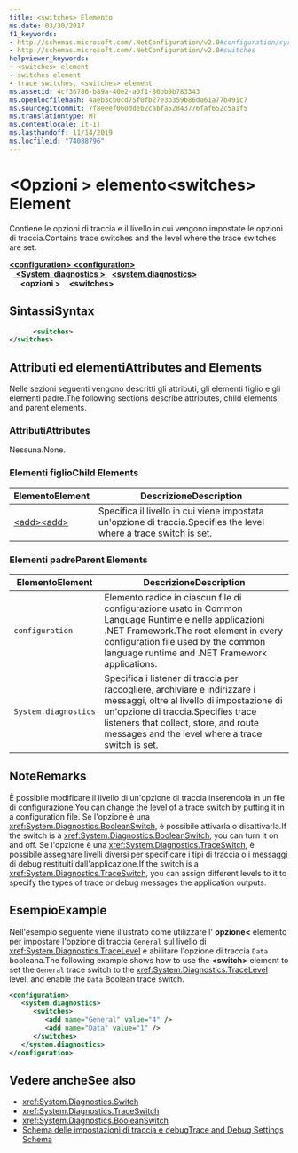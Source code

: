 ```yaml
---
title: <switches> Elemento
ms.date: 03/30/2017
f1_keywords:
- http://schemas.microsoft.com/.NetConfiguration/v2.0#configuration/system.diagnostics/switches
- http://schemas.microsoft.com/.NetConfiguration/v2.0#switches
helpviewer_keywords:
- <switches> element
- switches element
- trace switches, <switches> element
ms.assetid: 4cf36786-b89a-40e2-a0f1-86bb9b783343
ms.openlocfilehash: 4aeb3cb0cd75f0fb27e3b359b86da61a77b491c7
ms.sourcegitcommit: 7f8eeef060ddeb2cabfa52843776faf652c5a1f5
ms.translationtype: MT
ms.contentlocale: it-IT
ms.lasthandoff: 11/14/2019
ms.locfileid: "74088796"
---
```

# <a name="switches-element"></a><span data-ttu-id="97c79-102">\<Opzioni > elemento</span><span class="sxs-lookup"><span data-stu-id="97c79-102">\<switches> Element</span></span>
<span data-ttu-id="97c79-103">Contiene le opzioni di traccia e il livello in cui vengono impostate le opzioni di traccia.</span><span class="sxs-lookup"><span data-stu-id="97c79-103">Contains trace switches and the level where the trace switches are set.</span></span>  

<span data-ttu-id="97c79-104">[ **\<configuration>** ](../configuration-element.md)</span><span class="sxs-lookup"><span data-stu-id="97c79-104">[**\<configuration>**](../configuration-element.md)</span></span>\
<span data-ttu-id="97c79-105">&nbsp;&nbsp;[ **\<System. diagnostics >** ](system-diagnostics-element.md)</span><span class="sxs-lookup"><span data-stu-id="97c79-105">&nbsp;&nbsp;[**\<system.diagnostics>**](system-diagnostics-element.md)</span></span>\
<span data-ttu-id="97c79-106">&nbsp;&nbsp;&nbsp;&nbsp; **\<opzioni >**</span><span class="sxs-lookup"><span data-stu-id="97c79-106">&nbsp;&nbsp;&nbsp;&nbsp;**\<switches>**</span></span>

## <a name="syntax"></a><span data-ttu-id="97c79-107">Sintassi</span><span class="sxs-lookup"><span data-stu-id="97c79-107">Syntax</span></span>  
  
```xml  
      <switches>   
</switches>  
```  
  
## <a name="attributes-and-elements"></a><span data-ttu-id="97c79-108">Attributi ed elementi</span><span class="sxs-lookup"><span data-stu-id="97c79-108">Attributes and Elements</span></span>  
 <span data-ttu-id="97c79-109">Nelle sezioni seguenti vengono descritti gli attributi, gli elementi figlio e gli elementi padre.</span><span class="sxs-lookup"><span data-stu-id="97c79-109">The following sections describe attributes, child elements, and parent elements.</span></span>  
  
### <a name="attributes"></a><span data-ttu-id="97c79-110">Attributi</span><span class="sxs-lookup"><span data-stu-id="97c79-110">Attributes</span></span>  
 <span data-ttu-id="97c79-111">Nessuna.</span><span class="sxs-lookup"><span data-stu-id="97c79-111">None.</span></span>  
  
### <a name="child-elements"></a><span data-ttu-id="97c79-112">Elementi figlio</span><span class="sxs-lookup"><span data-stu-id="97c79-112">Child Elements</span></span>  
  
|<span data-ttu-id="97c79-113">Elemento</span><span class="sxs-lookup"><span data-stu-id="97c79-113">Element</span></span>|<span data-ttu-id="97c79-114">Descrizione</span><span class="sxs-lookup"><span data-stu-id="97c79-114">Description</span></span>|  
|-------------|-----------------|  
|[<span data-ttu-id="97c79-115">\<add></span><span class="sxs-lookup"><span data-stu-id="97c79-115">\<add></span></span>](add-element-for-switches.md)|<span data-ttu-id="97c79-116">Specifica il livello in cui viene impostata un'opzione di traccia.</span><span class="sxs-lookup"><span data-stu-id="97c79-116">Specifies the level where a trace switch is set.</span></span>|  
  
### <a name="parent-elements"></a><span data-ttu-id="97c79-117">Elementi padre</span><span class="sxs-lookup"><span data-stu-id="97c79-117">Parent Elements</span></span>  
  
|<span data-ttu-id="97c79-118">Elemento</span><span class="sxs-lookup"><span data-stu-id="97c79-118">Element</span></span>|<span data-ttu-id="97c79-119">Descrizione</span><span class="sxs-lookup"><span data-stu-id="97c79-119">Description</span></span>|  
|-------------|-----------------|  
|`configuration`|<span data-ttu-id="97c79-120">Elemento radice in ciascun file di configurazione usato in Common Language Runtime e nelle applicazioni .NET Framework.</span><span class="sxs-lookup"><span data-stu-id="97c79-120">The root element in every configuration file used by the common language runtime and .NET Framework applications.</span></span>|  
|`System.diagnostics`|<span data-ttu-id="97c79-121">Specifica i listener di traccia per raccogliere, archiviare e indirizzare i messaggi, oltre al livello di impostazione di un'opzione di traccia.</span><span class="sxs-lookup"><span data-stu-id="97c79-121">Specifies trace listeners that collect, store, and route messages and the level where a trace switch is set.</span></span>|  
  
## <a name="remarks"></a><span data-ttu-id="97c79-122">Note</span><span class="sxs-lookup"><span data-stu-id="97c79-122">Remarks</span></span>  
 <span data-ttu-id="97c79-123">È possibile modificare il livello di un'opzione di traccia inserendola in un file di configurazione.</span><span class="sxs-lookup"><span data-stu-id="97c79-123">You can change the level of a trace switch by putting it in a configuration file.</span></span> <span data-ttu-id="97c79-124">Se l'opzione è una <xref:System.Diagnostics.BooleanSwitch>, è possibile attivarla o disattivarla.</span><span class="sxs-lookup"><span data-stu-id="97c79-124">If the switch is a <xref:System.Diagnostics.BooleanSwitch>, you can turn it on and off.</span></span> <span data-ttu-id="97c79-125">Se l'opzione è una <xref:System.Diagnostics.TraceSwitch>, è possibile assegnare livelli diversi per specificare i tipi di traccia o i messaggi di debug restituiti dall'applicazione.</span><span class="sxs-lookup"><span data-stu-id="97c79-125">If the switch is a <xref:System.Diagnostics.TraceSwitch>, you can assign different levels to it to specify the types of trace or debug messages the application outputs.</span></span>  
  
## <a name="example"></a><span data-ttu-id="97c79-126">Esempio</span><span class="sxs-lookup"><span data-stu-id="97c79-126">Example</span></span>  
 <span data-ttu-id="97c79-127">Nell'esempio seguente viene illustrato come utilizzare l' **opzione\<** elemento per impostare l'opzione di traccia `General` sul livello di <xref:System.Diagnostics.TraceLevel> e abilitare l'opzione di traccia `Data` booleana.</span><span class="sxs-lookup"><span data-stu-id="97c79-127">The following example shows how to use the **\<switch>** element to set the `General` trace switch to the <xref:System.Diagnostics.TraceLevel> level, and enable the `Data` Boolean trace switch.</span></span>  
  
```xml  
<configuration>  
   <system.diagnostics>  
      <switches>  
         <add name="General" value="4" />  
         <add name="Data" value="1" />  
      </switches>  
   </system.diagnostics>  
</configuration>  
```  
  
## <a name="see-also"></a><span data-ttu-id="97c79-128">Vedere anche</span><span class="sxs-lookup"><span data-stu-id="97c79-128">See also</span></span>

- <xref:System.Diagnostics.Switch>
- <xref:System.Diagnostics.TraceSwitch>
- <xref:System.Diagnostics.BooleanSwitch>
- [<span data-ttu-id="97c79-129">Schema delle impostazioni di traccia e debug</span><span class="sxs-lookup"><span data-stu-id="97c79-129">Trace and Debug Settings Schema</span></span>](index.md)
